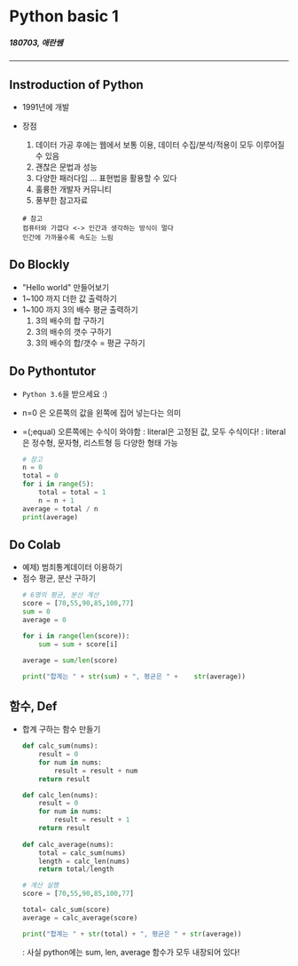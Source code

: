 # Python basic 1

##### _180703, 애란쌤_
-----

## Instroduction of Python
- 1991년에 개발
- 장점
    1. 데이터 가공 후에는 웹에서 보통 이용, 데이터 수집/분석/적용이 모두 이루어질 수 있음
    2. 괜찮은 문법과 성능
    3. 다양한 패러다임 … 표현법을 활용할 수 있다
    4. 훌륭한 개발자 커뮤니티
    5. 풍부한 참고자료

    ~~~
    # 참고
    컴퓨터와 가깝다 <-> 인간과 생각하는 방식이 멀다
    인간에 가까울수록 속도는 느림
    ~~~


## Do Blockly
- "Hello world" 만들어보기
- 1~100 까지 더한 값 출력하기
- 1~100 까지 3의 배수 평균 출력하기
    1. 3의 배수의 합 구하기
    2. 3의 배수의 갯수 구하기
    3. 3의 배수의 합/갯수 = 평균 구하기

## Do Pythontutor
- `Python 3.6`을 받으세요 :)
- n=0 은 오른쪽의 값을 왼쪽에 집어 넣는다는 의미
- =(;equal) 오른쪽에는 수식이 와야함
    : literal은 고정된 값, 모두 수식이다!
    : literal은 정수형, 문자형, 리스트형 등 다양한 형태 가능

    ```python
    # 참고
    n = 0
    total = 0
    for i in range(5):
        total = total = 1
        n = n + 1
    average = total / n
    print(average)
    ```

## Do Colab
- 예제) 범죄통계데이터 이용하기
- 점수 평균, 분산 구하기
    ~~~python
    # 6명의 평균, 분산 계산
    score = [70,55,90,85,100,77]
    sum = 0
    average = 0

    for i in range(len(score)):
        sum = sum + score[i]

    average = sum/len(score)

    print("합계는 " + str(sum) + ", 평균은 " +    str(average))
    ~~~
    
## 함수, Def
- 합계 구하는 함수 만들기

    ~~~python
    def calc_sum(nums):
        result = 0
        for num in nums:
            result = result + num
        return result
    
    def calc_len(nums):
        result = 0
        for num in nums:
            result = result + 1
        return result
        
    def calc_average(nums):
        total = calc_sum(nums)
        length = calc_len(nums)
        return total/length

    # 계산 실행
    score = [70,55,90,85,100,77]

    total= calc_sum(score)
    average = calc_average(score)

    print("합계는 " + str(total) + ", 평균은 " + str(average))
    ~~~
     : 사실 python에는 sum, len, average 함수가 모두 내장되어 있다!

    

    

    



